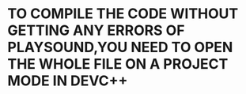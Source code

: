 # TO COMPILE THE CODE WITHOUT GETTING ANY ERRORS OF PLAYSOUND,YOU NEED TO OPEN THE WHOLE FILE ON A PROJECT MODE IN DEVC++ 
